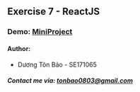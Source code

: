 ## Exercise 7 - ReactJS


### Demo: [MiniProject](https://lab7-fer.vercel.app/)


#### Author:
- Dương Tôn Bảo - SE171065


##### Contact me via: tonbao0803@gmail.com


